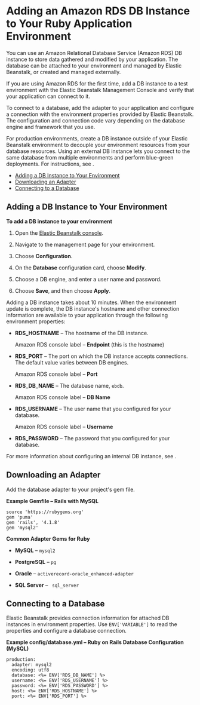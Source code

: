 # Adding an Amazon RDS DB Instance to Your Ruby Application Environment<a name="create_deploy_Ruby.rds"></a>

You can use an Amazon Relational Database Service \(Amazon RDS\) DB instance to store data gathered and modified by your application\. The database can be attached to your environment and managed by Elastic Beanstalk, or created and managed externally\.

If you are using Amazon RDS for the first time, add a DB instance to a test environment with the Elastic Beanstalk Management Console and verify that your application can connect to it\.

To connect to a database, add the adapter to your application and configure a connection with the environment properties provided by Elastic Beanstalk\. The configuration and connection code vary depending on the database engine and framework that you use\.

For production environments, create a DB instance outside of your Elastic Beanstalk environment to decouple your environment resources from your database resources\. Using an external DB instance lets you connect to the same database from multiple environments and perform blue\-green deployments\. For instructions, see \.


+ [Adding a DB Instance to Your Environment](#ruby-rds-create)
+ [Downloading an Adapter](#ruby-rds-drivers)
+ [Connecting to a Database](#ruby-rds-connect)

## Adding a DB Instance to Your Environment<a name="ruby-rds-create"></a>

**To add a DB instance to your environment**

1. Open the [Elastic Beanstalk console](https://console.aws.amazon.com/elasticbeanstalk)\.

1. Navigate to the management page for your environment\.

1. Choose **Configuration**\.

1. On the **Database** configuration card, choose **Modify**\.

1. Choose a DB engine, and enter a user name and password\.

1. Choose **Save**, and then choose **Apply**\.

Adding a DB instance takes about 10 minutes\. When the environment update is complete, the DB instance's hostname and other connection information are available to your application through the following environment properties:

+ **RDS\_HOSTNAME** – The hostname of the DB instance\.

  Amazon RDS console label – **Endpoint** \(this is the hostname\)

+ **RDS\_PORT** – The port on which the DB instance accepts connections\. The default value varies between DB engines\.

  Amazon RDS console label – **Port**

+ **RDS\_DB\_NAME** – The database name, `ebdb`\.

  Amazon RDS console label – **DB Name**

+ **RDS\_USERNAME** – The user name that you configured for your database\.

  Amazon RDS console label – **Username**

+ **RDS\_PASSWORD** – The password that you configured for your database\.

For more information about configuring an internal DB instance, see \.

## Downloading an Adapter<a name="ruby-rds-drivers"></a>

Add the database adapter to your project's gem file\.

**Example Gemfile – Rails with MySQL**  

```
source 'https://rubygems.org'
gem 'puma'
gem 'rails', '4.1.8'
gem 'mysql2'
```

**Common Adapter Gems for Ruby**

+ **MySQL** – `mysql2`

+ **PostgreSQL** – `pg`

+ **Oracle** – `activerecord-oracle_enhanced-adapter`

+ **SQL Server** – ` sql_server`

## Connecting to a Database<a name="ruby-rds-connect"></a>

Elastic Beanstalk provides connection information for attached DB instances in environment properties\. Use `ENV['VARIABLE']` to read the properties and configure a database connection\.

**Example config/database\.yml – Ruby on Rails Database Configuration \(MySQL\)**  

```
production:
  adapter: mysql2
  encoding: utf8
  database: <%= ENV['RDS_DB_NAME'] %>
  username: <%= ENV['RDS_USERNAME'] %>
  password: <%= ENV['RDS_PASSWORD'] %>
  host: <%= ENV['RDS_HOSTNAME'] %>
  port: <%= ENV['RDS_PORT'] %>
```